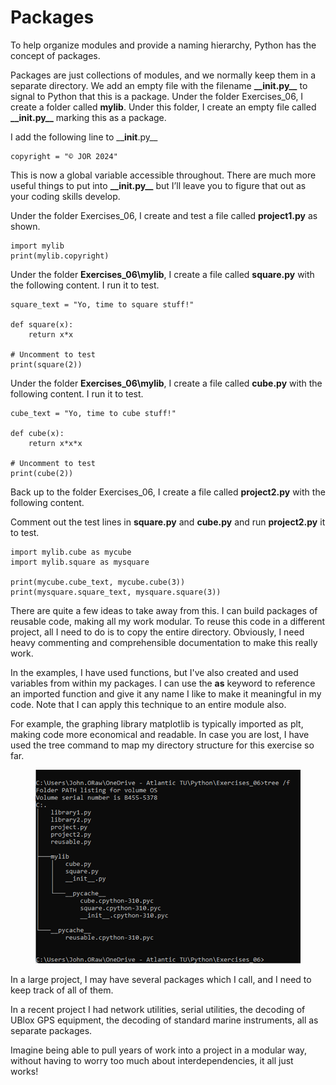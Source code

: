 # Packages

To help organize modules and provide a naming hierarchy, Python has the concept of packages.&#x20;

Packages are just collections of modules, and we normally keep them in a separate directory. We add an empty file with the filename **\_\_init.py\_\_** to signal to Python that this is a package. Under the folder Exercises\_06, I create a folder called **mylib**. Under this folder, I create an empty file called **\_\_init.py\_\_** marking this as a package.&#x20;

I add the following line to \_\_**init**.py\_\_&#x20;

```
copyright = "© JOR 2024" 
```

This is now a global variable accessible throughout. There are much more useful things to put into **\_\_init.py\_\_** but I’ll leave you to figure that out as your coding skills develop.

Under the folder Exercises\_06, I create and test a file called **project1.py** as shown.

```
import mylib
print(mylib.copyright)
```

Under the folder **Exercises\_06\mylib**, I create a file called **square.py** with the following content. I run it to test.

```
square_text = "Yo, time to square stuff!"

def square(x):
    return x*x

# Uncomment to test
print(square(2))
```

Under the folder **Exercises\_06\mylib**, I create a file called **cube.py** with the following content. I run it to test.

```
cube_text = "Yo, time to cube stuff!"

def cube(x):
    return x*x*x

# Uncomment to test
print(cube(2))
```

Back up to the folder Exercises\_06, I create a file called **project2.py** with the following content.&#x20;

Comment out the test lines in **square.py** and **cube.py** and run **project2.py** it to test.

```
import mylib.cube as mycube
import mylib.square as mysquare

print(mycube.cube_text, mycube.cube(3))
print(mysquare.square_text, mysquare.square(3))
```

There are quite a few ideas to take away from this. I can build packages of reusable code, making all my work modular. To reuse this code in a different project, all I need to do is to copy the entire directory. Obviously, I need heavy commenting and comprehensible documentation to make this really work.&#x20;

In the examples, I have used functions, but I've also created and used variables from within my packages. I can use the **as** keyword to reference an imported function and give it any name I like to make it meaningful in my code. Note that I can apply this technique to an entire module also.&#x20;

For example, the graphing library matplotlib is typically imported as plt, making code more economical and readable. In case you are lost, I have used the tree command to map my directory structure for this exercise so far.

<figure><img src="../.gitbook/assets/image (9).png" alt=""><figcaption></figcaption></figure>

In a large project, I may have several packages which I call, and I need to keep track of all of them.&#x20;

In a recent project I had network utilities, serial utilities, the decoding of UBlox GPS equipment, the decoding of standard marine instruments, all as separate packages.&#x20;

Imagine being able to pull years of work into a project in a modular way, without having to worry too much about interdependencies, it all just works! 
